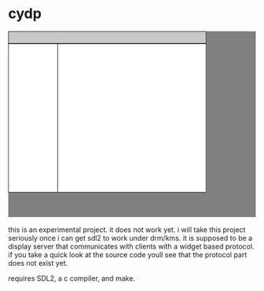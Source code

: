 # cydp

![preview](preview.png)

this is an experimental project. it does not work yet. i will take this project
seriously once i can get sdl2 to work under drm/kms. it is supposed to be a
display server that communicates with clients with a widget based protocol. if
you take a quick look at the source code youll see that the protocol part does
not exist yet.

requires SDL2, a c compiler, and make.
